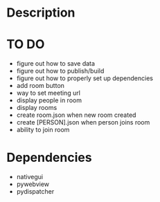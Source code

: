 # Description

# TO DO 
- figure out how to save data  
- figure out how to publish/build  
- figure out how to properly set up dependencies
- add room button
- way to set meeting url
- display people in room
- display rooms
- create room.json when new room created
- create [PERSON].json when person joins room 
- ability to join room

# Dependencies
- nativegui
- pywebview
- pydispatcher
